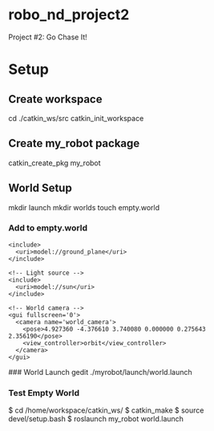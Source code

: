 # robo_nd_project2
Project #2: Go Chase It!

# Setup
## Create workspace
cd ./catkin_ws/src
catkin_init_workspace

## Create my_robot package
catkin_create_pkg my_robot

## World Setup
mkdir launch
mkdir worlds
touch empty.world
### Add to empty.world
<?xml version="1.0" ?>

<sdf version="1.4">

  <world name="default">

    <include>
      <uri>model://ground_plane</uri>
    </include>

    <!-- Light source -->
    <include>
      <uri>model://sun</uri>
    </include>

    <!-- World camera -->
    <gui fullscreen='0'>
      <camera name='world_camera'>
        <pose>4.927360 -4.376610 3.740080 0.000000 0.275643 2.356190</pose>
        <view_controller>orbit</view_controller>
      </camera>
    </gui>

  </world>
</sdf>
### World Launch
gedit ./myrobot/launch/world.launch

<?xml version="1.0" encoding="UTF-8"?>

<launch>

  <!-- World File -->
  <arg name="world_file" default="$(find my_robot)/worlds/empty.world"/>

  <!-- Launch Gazebo World -->
  <include file="$(find gazebo_ros)/launch/empty_world.launch">
    <arg name="use_sim_time" value="true"/>
    <arg name="debug" value="false"/>
    <arg name="gui" value="true" />
    <arg name="world_name" value="$(arg world_file)"/>
  </include>

</launch>

### Test Empty World
$ cd /home/workspace/catkin_ws/
$ catkin_make
$ source devel/setup.bash
$ roslaunch my_robot world.launch

